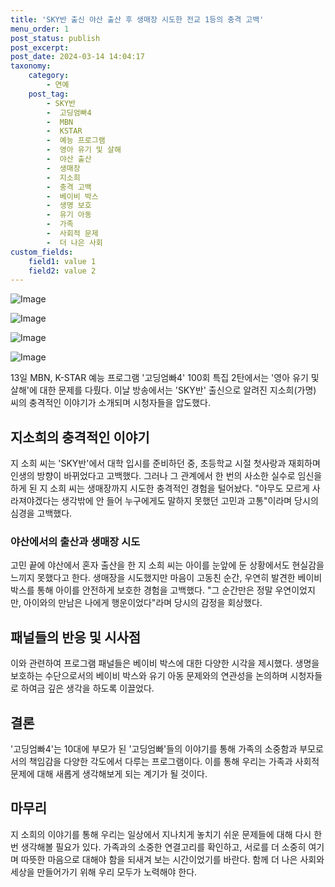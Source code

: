 ```yaml
---
title: 'SKY반 출신 야산 출산 후 생매장 시도한 전교 1등의 충격 고백'
menu_order: 1
post_status: publish
post_excerpt: 
post_date: 2024-03-14 14:04:17
taxonomy:
    category:
        - 연예
    post_tag:
        - SKY반
        -  고딩엄빠4
        -  MBN
        -  KSTAR
        -  예능 프로그램
        -  영아 유기 및 살해
        -  야산 출산
        -  생매장
        -  지소희
        -  충격 고백
        -  베이비 박스
        -  생명 보호
        -  유기 아동
        -  가족
        -  사회적 문제
        -  더 나은 사회
custom_fields:
    field1: value 1
    field2: value 2
---
```


![Image](https://mimgnews.pstatic.net/image/076/2024/03/14/2024031501001010900132011_20240314105109537.jpg?type=w540)

![Image](https://ssl.pstatic.net/mimgnews/image/076/2024/03/14/2024031501001010900132014_20240314105109540.jpg?type=w540)

![Image](https://mimgnews.pstatic.net/image/076/2024/03/14/2024031501001010900132012_20240314105109543.jpg?type=w540)

![Image](https://ssl.pstatic.net/mimgnews/image/076/2024/03/14/2024031501001010900132013_20240314105109546.jpg?type=w540)

13일 MBN, K-STAR 예능 프로그램 '고딩엄빠4' 100회 특집 2탄에서는 '영아 유기 및 살해'에 대한 문제를 다뤘다. 이날 방송에서는 'SKY반' 출신으로 알려진 지소희(가명) 씨의 충격적인 이야기가 소개되며 시청자들을 압도했다. 
## 지소희의 충격적인 이야기
지 소희 씨는 'SKY반'에서 대학 입시를 준비하던 중, 초등학교 시절 첫사랑과 재회하며 인생의 방향이 바뀌었다고 고백했다. 그러나 그 관계에서 한 번의 사소한 실수로 임신을 하게 된 지 소희 씨는 생매장까지 시도한 충격적인 경험을 털어놨다. "아무도 모르게 사라져야겠다는 생각밖에 안 들어 누구에게도 말하지 못했던 고민과 고통"이라며 당시의 심경을 고백했다.
### 야산에서의 출산과 생매장 시도
고민 끝에 야산에서 혼자 출산을 한 지 소희 씨는 아이를 눈앞에 둔 상황에서도 현실감을 느끼지 못했다고 한다. 생매장을 시도했지만 마음이 고동친 순간, 우연히 발견한 베이비 박스를 통해 아이를 안전하게 보호한 경험을 고백했다. "그 순간만은 정말 우연이었지만, 아이와의 만남은 나에게 행운이었다"라며 당시의 감정을 회상했다.
## 패널들의 반응 및 시사점
이와 관련하여 프로그램 패널들은 베이비 박스에 대한 다양한 시각을 제시했다. 생명을 보호하는 수단으로서의 베이비 박스와 유기 아동 문제와의 연관성을 논의하며 시청자들로 하여금 깊은 생각을 하도록 이끌었다.
## 결론
'고딩엄빠4'는 10대에 부모가 된 '고딩엄빠'들의 이야기를 통해 가족의 소중함과 부모로서의 책임감을 다양한 각도에서 다루는 프로그램이다. 이를 통해 우리는 가족과 사회적 문제에 대해 새롭게 생각해보게 되는 계기가 될 것이다.
## 마무리
지 소희의 이야기를 통해 우리는 일상에서 지나치게 놓치기 쉬운 문제들에 대해 다시 한번 생각해볼 필요가 있다. 가족과의 소중한 연결고리를 확인하고, 서로를 더 소중히 여기며 따뜻한 마음으로 대해야 함을 되새겨 보는 시간이었기를 바란다. 함께 더 나은 사회와 세상을 만들어가기 위해 우리 모두가 노력해야 한다.
